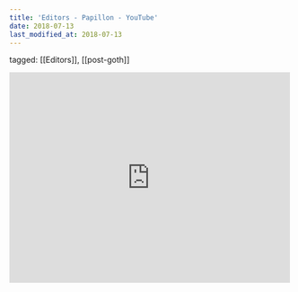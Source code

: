 ```yaml
---
title: 'Editors - Papillon - YouTube'
date: 2018-07-13
last_modified_at: 2018-07-13
---
```

tagged: [[Editors]], [[post-goth]]
<iframe allow="accelerometer; autoplay; clipboard-write; encrypted-media; gyroscope; picture-in-picture" allowfullscreen="" frameborder="0" height="375" id="youtube_iframe" src="https://www.youtube.com/embed/Wq4tyDRhU_4?feature=oembed&amp;enablejsapi=1&amp;origin=https://safe.txmblr.com&amp;wmode=opaque" width="500"></iframe>